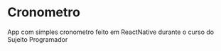 # Cronometro
App com simples cronometro feito em ReactNative durante o curso do Sujeito Programador
